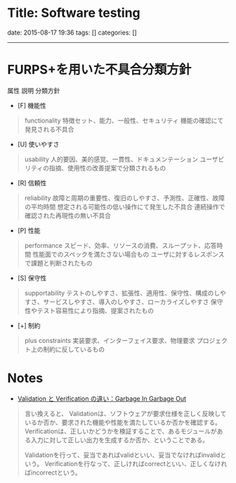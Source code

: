Title: Software testing
==========
date: 2015-08-17 19:36
tags: []
categories: []
- - -
# FURPS+を用いた不具合分類方針
属性	説明	分類方針
* [F]	機能性
> functionality	特徴セット、能力、一般性、セキュリティ	機能の確認にて発見される不具合
* [U]	使いやすさ
> usability	人的要因、美的感覚、一貫性、ドキュメンテーション	ユーザビリティの指摘、使用性の改善提案で分類されるもの
* [R]	信頼性
> reliability	故障と周期の重要性、復旧のしやすさ、予測性、正確性、故障の平均時間	想定される可能性の低い操作にて発生した不具合
> 連続操作で確認された再現性の無い不具合
* [P]	性能
> performance	スピード、効率、リソースの消費、スループット、応答時間	性能面でのスペックを満たさない場合もの
> ユーザに対するレスポンスで課題と判断されたもの
* [S]	保守性
> supportability	テストのしやすさ、拡張性、適用性、保守性、構成のしやすさ、サービスしやすさ、導入のしやすさ、ローカライズしやすさ	保守性やテスト容易性により指摘、提案されたもの
* [+]	制約
> plus constraints	実装要求、インターフェイス要求、物理要求	プロジェクト上の制約に反しているもの

# Notes
* [Validation と Verification の違い：Garbage In Garbage Out](http://g1g0.com/2013/08/1811/)
> 言い換えると、
> Validationは、ソフトウェアが要求仕様を正しく反映しているか否か、要求された機能や性能を満たしているか否かを確認する。
> Verificationは、正しいかどうかを検証することで、あるモジュールがある入力に対して正しい出力を生成するか否か、ということである。
> 
> Validationを行って、妥当であればvalidといい、妥当でなければinvalidという。
> Verificationを行なって、正しければcorrectといい、正しくなければincorrectという。

